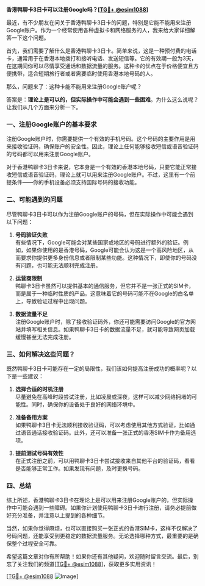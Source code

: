 **香港鸭聊卡3日卡可以注册Google吗？[[TG💪+ @esim1088](https://t.me/s/esim1088)]**

最近，有不少朋友在问关于香港鸭聊卡3日卡的问题，特别是它能不能用来注册Google账户。作为一个经常使用各种虚拟卡和网络服务的人，我来给大家详细解答一下这个问题。

首先，我们需要了解什么是香港鸭聊卡3日卡。简单来说，这是一种预付费的电话卡，通常用于在香港本地拨打和接听电话、发送短信等。它的有效期一般为3天，在这期间你可以尽情享受通话和数据流量的服务。这种卡的优点在于价格便宜且方便携带，适合短期旅行者或者需要临时使用香港本地号码的人。

那么，问题来了：这种卡能不能用来注册Google账户呢？

答案是：**理论上是可以的，但实际操作中可能会遇到一些困难**。为什么这么说呢？让我们从几个方面来分析一下。

### 一、注册Google账户的基本要求

注册Google账户时，你需要提供一个有效的手机号码。这个号码的主要作用是用来接收验证码，确保账户的安全性。因此，理论上任何能够接收短信或语音验证码的号码都可以用来注册Google账户。

对于香港鸭聊卡3日卡来说，它本身是一个有效的香港本地号码，只要它能正常接收短信或语音验证码，理论上就可以用来注册Google账户。不过，这里有一个前提条件——你的手机设备必须支持国际号码的接收功能。

### 二、可能遇到的问题

尽管鸭聊卡3日卡可以作为注册Google账户的号码，但在实际操作中可能会遇到以下问题：

1. **号码验证失败**  
   有些情况下，Google可能会对某些国家或地区的号码进行额外的验证。例如，如果你使用的是香港号码，Google可能会认为这是一个高风险地区，从而要求你提供更多身份信息或者限制某些功能。这种情况下，即使你的号码没有问题，也可能无法顺利完成注册。

2. **运营商限制**  
   鸭聊卡3日卡虽然可以提供基本的通信服务，但它并不是一张正式的SIM卡，而是属于一种临时性质的产品。这意味着它的号码可能不在Google的白名单上，导致验证过程中出现问题。

3. **数据流量不足**  
   注册Google账户时，除了接收验证码外，你还可能需要访问Google的官方网站并填写相关信息。如果鸭聊卡3日卡的数据流量不足，就可能导致网页加载缓慢甚至无法完成注册。

### 三、如何解决这些问题？

既然鸭聊卡3日卡可能存在一定的局限性，我们该如何提高注册成功的概率呢？以下是一些建议：

1. **选择合适的时机注册**  
   尽量避免在高峰时段尝试注册，比如凌晨或深夜，这样可以减少网络拥堵的可能性。同时，确保你的设备处于良好的网络环境中。

2. **准备备用方案**  
   如果鸭聊卡3日卡无法顺利接收验证码，可以考虑使用其他方式验证，比如通过语音通话接收验证码。此外，还可以准备一张正式的香港SIM卡作为备用选项。

3. **提前测试号码有效性**  
   在正式注册之前，可以用鸭聊卡3日卡尝试接收来自其他平台的验证码，看看是否能够正常工作。如果发现有问题，及时更换号码。

### 四、总结

综上所述，香港鸭聊卡3日卡在理论上是可以用来注册Google账户的，但实际操作中可能会遇到一些障碍。如果你计划使用鸭聊卡3日卡进行注册，请务必提前做好充分准备，并注意以上提到的各种细节。

当然，如果你觉得麻烦，也可以直接购买一张正式的香港SIM卡，这样不仅解决了号码问题，还能享受到更稳定的数据流量服务。无论选择哪种方式，最重要的是确保整个过程安全可靠。

希望这篇文章对你有所帮助！如果你还有其他疑问，欢迎随时留言交流。最后，别忘了关注我们的频道[[TG💪+ @esim1088](https://t.me/s/esim1088)]，获取更多实用资讯！

[[TG💪+ @esim1088](https://t.me/s/esim1088) ![Image](https://i.postimg.cc/4NQfJmqS/Snipaste-2025-05-13-00-14-12.png)]